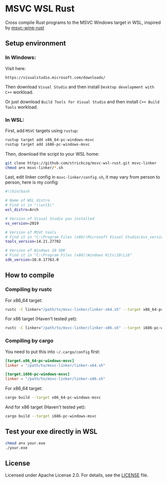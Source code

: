 # MSVC WSL Rust

Cross compile Rust programs to the MSVC Windows target in WSL, inspired by [msvc-wine-rust](https://github.com/est31/msvc-wine-rust)

## Setup environment

### In Windows:

Visit here:

```text
https://visualstudio.microsoft.com/downloads/
```

Then download `Visual Studio` and then install `Desktop development with C++` workload.

Or just download `Build Tools for Visual Studio` and then install `C++ Build Tools` workload.

### In WSL:

First, add `MSVC` targets using `rustup`:

```bash
rustup target add x86_64-pc-windows-msvc 
rustup target add i686-pc-windows-msvc
```

Then, download the script to your WSL home:

```bash
git clone https://github.com/strickczq/msvc-wsl-rust.git msvc-linker
chmod a+x msvc-linker/*.sh
```

Last, edit linker config in `msvc-linker/config.sh`, it may vary from person to person, here is my config:

```bash
#!/bin/bash

# Name of WSL distro
# Find it in "\\wsl$\"
wsl_distro=Arch

# Version of Visual Studio you installed
vs_version=2019

# Version of MSVC tools
# Find it in "C:\Program Files (x86)\Microsoft Visual Studio\$vs_version\BuildTools\VC\Tools\MSVC"
tools_version=14.21.27702

# Version of Windows 10 SDK
# Find it in "C:\Program Files (x86)\Windows Kits\10\Lib"
sdk_version=10.0.17763.0
```

## How to compile

### Compiling by rustc

For x86_64 target:

```bash
rustc -C linker="/path/to/msvc-linker/linker-x64.sh" --target x86_64-pc-windows-msvc your_code.rs
```

For x86 target (Haven't tested yet):

```bash
rustc -C linker="/path/to/msvc-linker/linker-x86.sh" --target i686-pc-windows-msvc your_code.rs
```

### Compiling by cargo

You need to put this into `~/.cargo/config` first:

```toml
[target.x86_64-pc-windows-msvc]
linker = "/path/to/msvc-linker/linker-x64.sh"

[target.i686-pc-windows-msvc]
linker = "/path/to/msvc-linker/linker-x86.sh"
```

For x86_64 target:

```bash
cargo build --target x86_64-pc-windows-msvc
```

And for x86 target (Haven't tested yet):

```bash
cargo build --target i686-pc-windows-msvc
```

## Test your exe directly in WSL

```bash
chmod a+x your.exe
./your.exe
```

## License
Licensed under Apache License 2.0. For details, see the [LICENSE](LICENSE) file.
